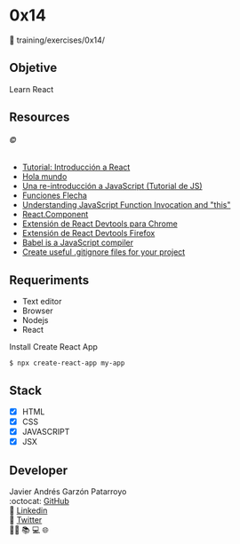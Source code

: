 # 0x14
:open_file_folder: training/exercises/0x14/

## Objetive
Learn React

## Resources
###### :copyright:
* [Tutorial: Introducción a React](https://es.reactjs.org/tutorial/tutorial.html)
* [Hola mundo](https://es.reactjs.org/docs/hello-world.html)
* [Una re-introducción a JavaScript (Tutorial de JS)](https://developer.mozilla.org/es/docs/Web/JavaScript/Una_re-introducci%C3%B3n_a_JavaScript)
* [Funciones Flecha](https://developer.mozilla.org/es/docs/Web/JavaScript/Referencia/Funciones/Arrow_functions)
* [Understanding JavaScript Function Invocation and "this"](https://yehudakatz.com/2011/08/11/understanding-javascript-function-invocation-and-this/)
* [React.Component](https://es.reactjs.org/docs/react-component.html)
* [Extensión de React Devtools para Chrome](https://chrome.google.com/webstore/detail/react-developer-tools/fmkadmapgofadopljbjfkapdkoienihi?hl=en)
* [Extensión de React Devtools Firefox](https://addons.mozilla.org/en-US/firefox/addon/react-devtools/)
* [Babel is a JavaScript compiler](https://babeljs.io/docs/en/)
* [Create useful .gitignore files for your project](https://www.toptal.com/developers/gitignore)

## Requeriments
* Text editor
* Browser
* Nodejs
* React

Install Create React App
```
$ npx create-react-app my-app
```

## Stack
* [x] HTML
* [x] CSS
* [x] JAVASCRIPT
* [x] JSX

## Developer
Javier Andrés Garzón Patarroyo  
:octocat: [GitHub](https://github.com/javierandresgp/)  
:link: [Linkedin](https://www.linkedin.com/in/javierandresgp/)  
:link: [Twitter](https://twitter.com/javierandresgp0)  
:man_technologist: :books: :computer: :globe_with_meridians:
